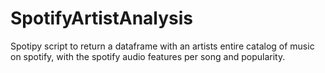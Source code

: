 # SpotifyArtistAnalysis
Spotipy script to return a dataframe with an artists entire catalog of music on spotify, with the spotify audio features per song and popularity.
